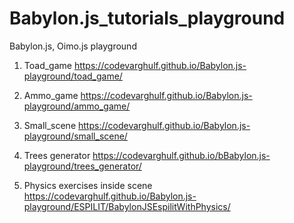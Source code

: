 # Babylon.js_tutorials_playground
Babylon.js, Oimo.js playground


1. Toad_game
https://codevarghulf.github.io/Babylon.js-playground/toad_game/

2. Ammo_game
https://codevarghulf.github.io/Babylon.js-playground/ammo_game/

3. Small_scene
https://codevarghulf.github.io/Babylon.js-playground/small_scene/

4. Trees generator
https://codevarghulf.github.io/bBabylon.js-playground/trees_generator/

5. Physics exercises inside scene
https://codevarghulf.github.io/Babylon.js-playground/ESPILIT/BabylonJSEspilitWithPhysics/
